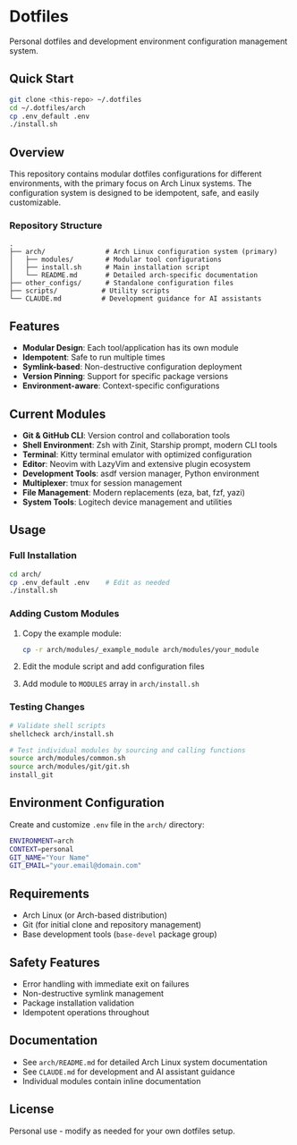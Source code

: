 # Dotfiles

Personal dotfiles and development environment configuration management system.

## Quick Start

```bash
git clone <this-repo> ~/.dotfiles
cd ~/.dotfiles/arch
cp .env_default .env
./install.sh
```

## Overview

This repository contains modular dotfiles configurations for different environments, with the primary focus on Arch Linux systems. The configuration system is designed to be idempotent, safe, and easily customizable.

### Repository Structure

```
.
├── arch/               # Arch Linux configuration system (primary)
│   ├── modules/        # Modular tool configurations
│   ├── install.sh      # Main installation script
│   └── README.md       # Detailed arch-specific documentation
├── other_configs/      # Standalone configuration files
├── scripts/           # Utility scripts
└── CLAUDE.md          # Development guidance for AI assistants
```

## Features

- **Modular Design**: Each tool/application has its own module
- **Idempotent**: Safe to run multiple times
- **Symlink-based**: Non-destructive configuration deployment
- **Version Pinning**: Support for specific package versions
- **Environment-aware**: Context-specific configurations

## Current Modules

- **Git & GitHub CLI**: Version control and collaboration tools
- **Shell Environment**: Zsh with Zinit, Starship prompt, modern CLI tools
- **Terminal**: Kitty terminal emulator with optimized configuration
- **Editor**: Neovim with LazyVim and extensive plugin ecosystem
- **Development Tools**: asdf version manager, Python environment
- **Multiplexer**: tmux for session management
- **File Management**: Modern replacements (eza, bat, fzf, yazi)
- **System Tools**: Logitech device management and utilities

## Usage

### Full Installation

```bash
cd arch/
cp .env_default .env    # Edit as needed
./install.sh
```

### Adding Custom Modules

1. Copy the example module:
   ```bash
   cp -r arch/modules/_example_module arch/modules/your_module
   ```

2. Edit the module script and add configuration files

3. Add module to `MODULES` array in `arch/install.sh`

### Testing Changes

```bash
# Validate shell scripts
shellcheck arch/install.sh

# Test individual modules by sourcing and calling functions
source arch/modules/common.sh
source arch/modules/git/git.sh
install_git
```

## Environment Configuration

Create and customize `.env` file in the `arch/` directory:

```bash
ENVIRONMENT=arch
CONTEXT=personal
GIT_NAME="Your Name"
GIT_EMAIL="your.email@domain.com"
```

## Requirements

- Arch Linux (or Arch-based distribution)
- Git (for initial clone and repository management)
- Base development tools (`base-devel` package group)

## Safety Features

- Error handling with immediate exit on failures
- Non-destructive symlink management
- Package installation validation
- Idempotent operations throughout

## Documentation

- See `arch/README.md` for detailed Arch Linux system documentation
- See `CLAUDE.md` for development and AI assistant guidance
- Individual modules contain inline documentation

## License

Personal use - modify as needed for your own dotfiles setup.
